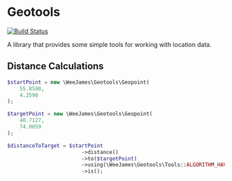 Geotools
========

[![Build Status](https://travis-ci.org/weejames/geotools.svg?branch=master)](https://travis-ci.org/weejames/geotools)

A library that provides some simple tools for working with location data.

## Distance Calculations

```php
$startPoint = new \WeeJames\Geotools\Geopoint(
    55.8580,
    4.2590
);

$targetPoint = new \WeeJames\Geotools\Geopoint(
    40.7127,
    74.0059
);

$distanceToTarget = $startPoint
                        ->distance()
                        ->to($targetPoint)
                        ->using(\WeeJames\Geotools\Tools::ALGORITHM_HAVERSINE)
                        ->is();
```
